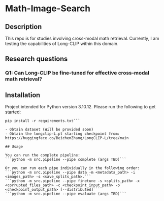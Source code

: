 # Math-Image-Search
## Description

This repo is for studies involving cross-modal math retrieval. Currently, I am testing the capabilities of Long-CLIP within this domain.

## Research questions

### Q1: Can Long-CLIP be fine-tuned for effective cross-modal math retrieval?

## Installation

Project intended for Python version 3.10.12. Please run the following to get started:

```git clone --recurse-submodules https://github.com/aidan073/Math-Image-Search.git
pip install -r requirements.txt```

- Obtain dataset (Will be provided soon)
- Obtain the longclip-L.pt starting checkpoint from: https://huggingface.co/BeichenZhang/LongCLIP-L/tree/main

## Usage

You can run the complete pipeline:
```python -m src.pipeline --pipe complete (args TBD)```

Or you can run each pipe individually in the following order:
```python -m src.pipeline --pipe data -m <metadata_path> -i <images_path> -s <save_splits_path>.```
```python -m src.pipeline --pipe finetune -s <splits_path> -x <corrupted_files_path> -c <checkpoint_input_path> -o <checkpoint_output_path> [--distributed]```
```python -m src.pipeline --pipe evaluate (args TBD)```


